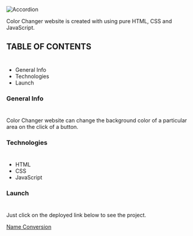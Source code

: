 ![Accordion](https://img.shields.io/badge/Project-ColorChanger-ff69b4)

Color Changer website is created with using pure HTML, CSS and JavaScript.

## TABLE OF CONTENTS
#
* General Info
* Technologies
* Launch

### General Info
#
Color Changer website can change the background color of a particular area on the click of a button.

### Technologies
#
* HTML
* CSS
* JavaScript

### Launch
#
Just click on the deployed link below to see the project.

[Name Conversion](https://nameconversionproject.netlify.app/)

